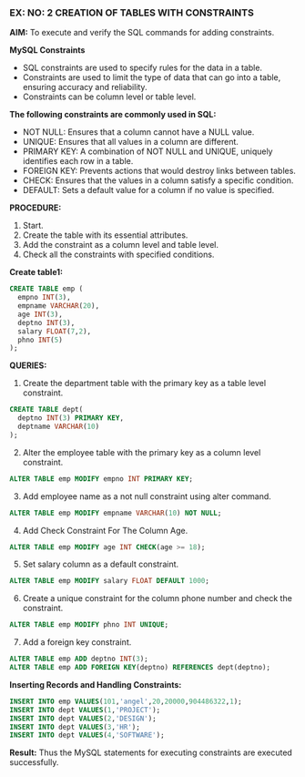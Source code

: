 ### EX: NO: 2 CREATION OF TABLES WITH CONSTRAINTS

**AIM:**
To execute and verify the SQL commands for adding constraints.

**MySQL Constraints**
- SQL constraints are used to specify rules for the data in a table.
- Constraints are used to limit the type of data that can go into a table, ensuring accuracy and reliability.
- Constraints can be column level or table level.

**The following constraints are commonly used in SQL:**
- NOT NULL: Ensures that a column cannot have a NULL value.
- UNIQUE: Ensures that all values in a column are different.
- PRIMARY KEY: A combination of NOT NULL and UNIQUE, uniquely identifies each row in a table.
- FOREIGN KEY: Prevents actions that would destroy links between tables.
- CHECK: Ensures that the values in a column satisfy a specific condition.
- DEFAULT: Sets a default value for a column if no value is specified.

**PROCEDURE:**
1. Start.
2. Create the table with its essential attributes.
3. Add the constraint as a column level and table level.
4. Check all the constraints with specified conditions.

**Create table1:**
```sql
CREATE TABLE emp (
  empno INT(3),
  empname VARCHAR(20),
  age INT(3),
  deptno INT(3),
  salary FLOAT(7,2),
  phno INT(5)
);
```

**QUERIES:**
1. Create the department table with the primary key as a table level constraint.
```sql
CREATE TABLE dept(
  deptno INT(3) PRIMARY KEY,
  deptname VARCHAR(10)
);
```

2. Alter the employee table with the primary key as a column level constraint.
```sql
ALTER TABLE emp MODIFY empno INT PRIMARY KEY;
```

3. Add employee name as a not null constraint using alter command.
```sql
ALTER TABLE emp MODIFY empname VARCHAR(10) NOT NULL;
```

4. Add Check Constraint For The Column Age.
```sql
ALTER TABLE emp MODIFY age INT CHECK(age >= 18);
```

5. Set salary column as a default constraint.
```sql
ALTER TABLE emp MODIFY salary FLOAT DEFAULT 1000;
```

6. Create a unique constraint for the column phone number and check the constraint.
```sql
ALTER TABLE emp MODIFY phno INT UNIQUE;
```

7. Add a foreign key constraint.
```sql
ALTER TABLE emp ADD deptno INT(3);
ALTER TABLE emp ADD FOREIGN KEY(deptno) REFERENCES dept(deptno);
```

**Inserting Records and Handling Constraints:**
```sql
INSERT INTO emp VALUES(101,'angel',20,20000,904486322,1);
INSERT INTO dept VALUES(1,'PROJECT');
INSERT INTO dept VALUES(2,'DESIGN');
INSERT INTO dept VALUES(3,'HR');
INSERT INTO dept VALUES(4,'SOFTWARE');
```

**Result:**
Thus the MySQL statements for executing constraints are executed successfully.
